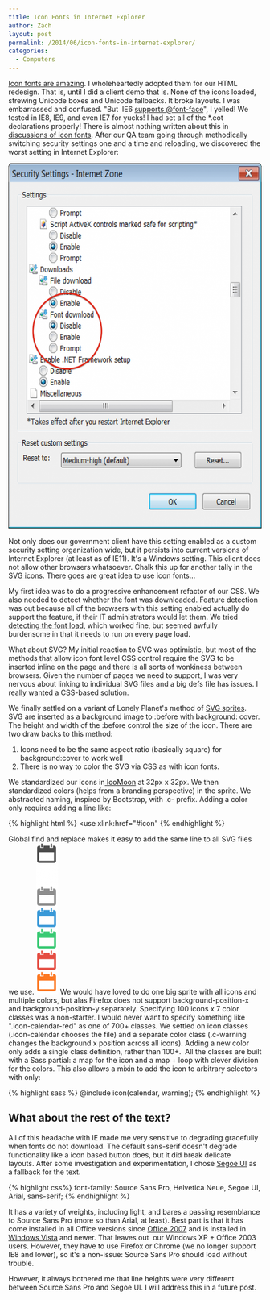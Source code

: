 ```yaml
---
title: Icon Fonts in Internet Explorer
author: Zach
layout: post
permalink: /2014/06/icon-fonts-in-internet-explorer/
categories:
  - Computers
---
```

[Icon fonts are amazing][1]. I wholeheartedly adopted them for our HTML redesign. That is, until I did a client demo that is. None of the icons loaded, strewing Unicode boxes and Unicode fallbacks. It broke layouts. I was embarrassed and confused. "But  IE6 [supports @font-face][2]", I yelled! We tested in IE8, IE9, and even IE7 for yucks! I had set all of the *.eot declarations properly! There is almost nothing written about this in [discussions of icon fonts][3]. After our QA team going through methodically switching security settings one and a time and reloading, we discovered the worst setting in Internet Explorer:

[<img class="aligncenter wp-image-264 size-large" src="/images/posts/2014/06/Screen-Shot-2014-06-25-at-6.05.13-PM-853x1024.png" alt="Screen Shot 2014-06-25 at 6.05.13 PM" width="604" height="725" />][4]

Not only does our government client have this setting enabled as a custom security setting organization wide, but it persists into current versions of Internet Explorer (at least as of IE11). It's a Windows setting. This client does not allow other browsers whatsoever. Chalk this up for another tally in the [SVG icons][5]. There goes are great idea to use icon fonts...

My first idea was to do a progressive enhancement refactor of our CSS. We also needed to detect whether the font was downloaded. Feature detection was out because all of the browsers with this setting enabled actually do support the feature, if their IT administrators would let them. We tried[ detecting the font load][6], which worked fine, but seemed awfully burdensome in that it needs to run on every page load.

What about SVG? My initial reaction to SVG was optimistic, but most of the methods that allow icon font level CSS control require the SVG to be inserted inline on the page and there is all sorts of wonkiness between browsers. Given the number of pages we need to support, I was very nervous about linking to individual SVG files and a big defs file has issues. I really wanted a CSS-based solution.

We finally settled on a variant of Lonely Planet's method of [SVG sprites][7]. SVG are inserted as a background image to :before with background: cover. The height and width of the :before control the size of the icon. There are two draw backs to this method:

  1. Icons need to be the same aspect ratio (basically square) for background:cover to work well
  2. There is no way to color the SVG via CSS as with icon fonts.

We standardized our icons in[ IcoMoon][8] at 32px x 32px. We then standardized colors (helps from a branding perspective) in the sprite. We abstracted naming, inspired by Bootstrap, with .c- prefix. Adding a color only requires adding a line like:

{% highlight html %}
<g fill="#ff7800" class="icon-alert" transform="translate(0 192)">
    <use xlink:href="#icon"</use>
</g>
{% endhighlight %}

Global find and replace makes it easy to add the same line to all SVG files we use. [<img class="aligncenter size-medium wp-image-289" src="/images/posts/2014/06/Screen-Shot-2014-06-29-at-12.40.02-PM1-44x300.png" alt="Calendar Icon" width="44" height="300" />][9] We would have loved to do one big sprite with all icons and multiple colors, but alas Firefox does not support background-position-x and background-position-y separately. Specifying 100 icons x 7 color classes was a non-starter. I would never want to specify something like ".icon-calendar-red" as one of 700+ classes. We settled on icon classes (.icon-calendar chooses the file) and a separate color class (.c-warning changes the background x position across all icons). Adding a new color only adds a single class definition, rather than 100+.  All the classes are built with a Sass partial: a map for the icon and a map + loop with clever division for the colors. This also allows a mixin to add the icon to arbitrary selectors with only:

{% highlight sass %}
@include icon(calendar, warning);
{% endhighlight %}

## What about the rest of the text?

All of this headache with IE made me very sensitive to degrading gracefully when fonts do not download. The default sans-serif doesn't degrade functionality like a icon based button does, but it did break delicate layouts. After some investigation and experimentation, I chose [Segoe UI][10] as a fallback for the text.

{% highlight css%}
font-family: Source Sans Pro, Helvetica Neue, Segoe UI, Arial, sans-serif;
{% endhighlight %}

It has a variety of weights, including light, and bares a passing resemblance to Source Sans Pro (more so than Arial, at least). Best part is that it has come installed in all Office versions since [Office 2007][11] and is installed in [Windows Vista][12] and newer. That leaves out  our Windows XP + Office 2003 users. However, they have to use Firefox or Chrome (we no longer support IE8 and lower), so it's a non-issue: Source Sans Pro should load without trouble.

However, it always bothered me that line heights were very different between Source Sans Pro and Segoe UI. I will address this in a future post.

 [1]: http://css-tricks.com/examples/IconFont/
 [2]: http://caniuse.com/#feat=fontface
 [3]: http://filamentgroup.com/lab/bulletproof_icon_fonts.html
 [4]: /images/posts/2014/06/Screen-Shot-2014-06-25-at-6.05.13-PM.png
 [5]: http://css-tricks.com/icon-fonts-vs-svg/
 [6]: https://github.com/RoelN/font-face-render-check
 [7]: http://ianfeather.co.uk/ten-reasons-we-switched-from-an-icon-font-to-svg/
 [8]: http://icomoon.io
 [9]: /images/posts/2014/06/Screen-Shot-2014-06-29-at-12.40.02-PM1.png
 [10]: http://www.microsoft.com/typography/fonts/family.aspx?FID=331
 [11]: http://www.microsoft.com/typography/fonts/product.aspx?PID=148
 [12]: http://www.microsoft.com/typography/fonts/product.aspx?PID=149